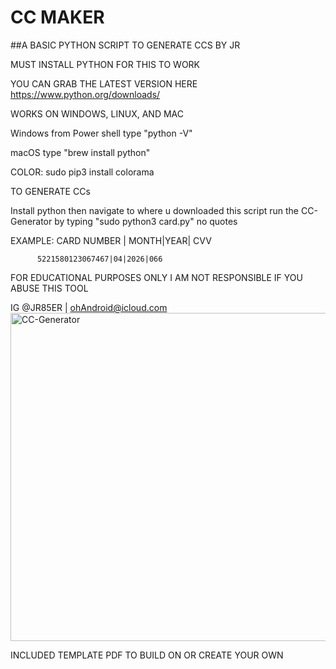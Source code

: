 # CC MAKER

##A BASIC PYTHON SCRIPT TO GENERATE CCS BY JR

MUST INSTALL PYTHON FOR THIS TO WORK

YOU CAN GRAB THE LATEST VERSION HERE 
https://www.python.org/downloads/

WORKS ON WINDOWS, LINUX, AND MAC

Windows from Power shell type "python -V"

macOS type "brew install python"

COLOR: sudo pip3 install colorama 

TO GENERATE CCs

Install python then navigate to where u downloaded this script
run the CC-Generator by typing "sudo python3 card.py" no quotes

EXAMPLE:  CARD NUMBER | MONTH|YEAR| CVV

          5221580123067467|04|2026|066

FOR EDUCATIONAL PURPOSES ONLY I AM NOT RESPONSIBLE IF YOU ABUSE THIS TOOL

IG @JR85ER | ohAndroid@icloud.com
<img width="525" alt="CC-Generator" src="https://user-images.githubusercontent.com/119916323/226211527-12cc41be-f0c1-40dc-a816-3c2d9199c72d.png">

 
INCLUDED TEMPLATE PDF TO BUILD ON OR CREATE YOUR OWN
